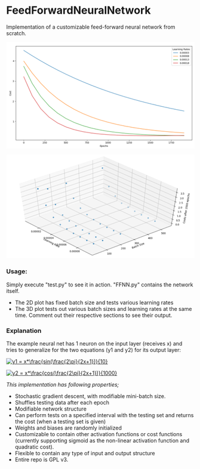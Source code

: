 # FeedForwardNeuralNetwork

Implementation of a customizable feed-forward neural network from scratch.

![2D Plot](https://github.com/canmetan/FeedForwardNeuralNetwork/blob/master/images/2dplot.png?raw=true)

![3D Plot](https://github.com/canmetan/FeedForwardNeuralNetwork/blob/master/images/3dplot.png?raw=true)

### Usage:
Simply execute "test.py" to see it in action. "FFNN.py" contains the network itself.
* The 2D plot has fixed batch size and tests various learning rates
* The 3D plot tests out various batch sizes and learning rates at the same time.
Comment out their respective sections to see their output.

### Explanation
The example neural net has 1 neuron on the input layer (receives x) and tries to generalize for the two equations (y1 and y2) for its output layer:

<a href="https://www.codecogs.com/eqnedit.php?latex=y1&space;=&space;x*\frac{sin(\frac{2\pi}{2x&plus;1})}{10}" target="_blank"><img src="https://latex.codecogs.com/gif.latex?y1&space;=&space;x*\frac{sin(\frac{2\pi}{2x&plus;1})}{10}" title="y1 = x*\frac{sin(\frac{2\pi}{2x+1})}{10}" /></a>

<a href="https://www.codecogs.com/eqnedit.php?latex=y2&space;=&space;x*\frac{cos(\frac{2\pi}{2x&plus;1})}{1000}" target="_blank"><img src="https://latex.codecogs.com/gif.latex?y2&space;=&space;x*\frac{cos(\frac{2\pi}{2x&plus;1})}{1000}" title="y2 = x*\frac{cos(\frac{2\pi}{2x+1})}{1000}" /></a>

*This implementation has following properties;*

* Stochastic gradient descent, with modifiable mini-batch size.
* Shuffles testing data after each epoch
* Modifiable network structure
* Can perform tests on a specified interval with the testing set and returns the cost (when a testing set is given)
* Weights and biases are randomly initialized
* Customizable to contain other activation functions or cost functions (currently supporting sigmoid as the non-linear activation function and quadratic cost).
* Flexible to contain any type of input and output structure
* Entire repo is GPL v3.